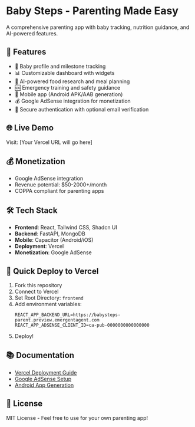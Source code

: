 # Baby Steps - Parenting Made Easy

A comprehensive parenting app with baby tracking, nutrition guidance, and AI-powered features.

## 🚀 Features
- 👶 Baby profile and milestone tracking
- 📊 Customizable dashboard with widgets
- 🍎 AI-powered food research and meal planning
- 🆘 Emergency training and safety guidance
- 📱 Mobile app (Android APK/AAB generation)
- 💰 Google AdSense integration for monetization
- 🔐 Secure authentication with optional email verification

## 🌐 Live Demo
Visit: [Your Vercel URL will go here]

## 💰 Monetization
- Google AdSense integration
- Revenue potential: $50-2000+/month
- COPPA compliant for parenting apps

## 🛠️ Tech Stack
- **Frontend**: React, Tailwind CSS, Shadcn UI
- **Backend**: FastAPI, MongoDB
- **Mobile**: Capacitor (Android/iOS)
- **Deployment**: Vercel
- **Monetization**: Google AdSense

## 🚀 Quick Deploy to Vercel

1. Fork this repository
2. Connect to Vercel
3. Set Root Directory: `frontend`
4. Add environment variables:
   ```
   REACT_APP_BACKEND_URL=https://babysteps-parent.preview.emergentagent.com
   REACT_APP_ADSENSE_CLIENT_ID=ca-pub-0000000000000000
   ```
5. Deploy!

## 📚 Documentation
- [Vercel Deployment Guide](./VERCEL_DEPLOYMENT_GUIDE.md)
- [Google AdSense Setup](./ADSENSE_SETUP_GUIDE.md)
- [Android App Generation](./GOOGLE_PLAY_SETUP.md)

## 📄 License
MIT License - Feel free to use for your own parenting app!
